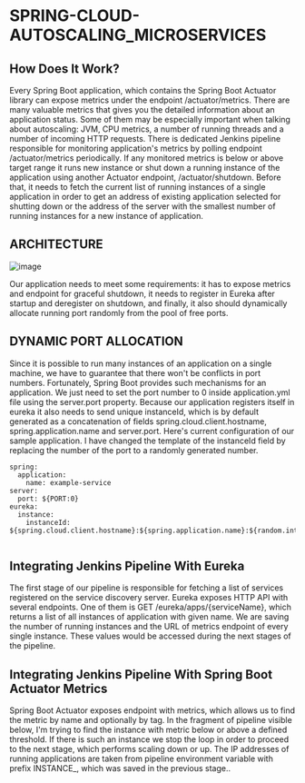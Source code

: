 # SPRING-CLOUD-AUTOSCALING_MICROSERVICES
## How Does It Work?
Every Spring Boot application, which contains the Spring Boot Actuator library can expose metrics under the endpoint /actuator/metrics.
There are many valuable metrics that gives you the detailed information about an application status.
Some of them may be especially important when talking about autoscaling: JVM, CPU metrics, a number of running threads and a number of incoming HTTP requests.
There is dedicated Jenkins pipeline responsible for monitoring application's metrics by polling endpoint /actuator/metrics periodically.
If any monitored metrics is below or above target range it runs new instance or shut down a running instance of the application using another Actuator endpoint, /actuator/shutdown. 
Before that, it needs to fetch the current list of running instances of a single application in order to get an address of existing application selected for shutting down or the address of the server with the smallest number of running instances for a new instance of application.

## ARCHITECTURE
![image](https://user-images.githubusercontent.com/35865592/164477691-d790b5c6-bd61-47ae-b353-cf207061a854.png)

Our application needs to meet some requirements: it has to expose metrics and endpoint for graceful shutdown, it needs to register in Eureka after startup and deregister on shutdown, and finally, it also should dynamically allocate running port randomly from the pool of free ports. 
## DYNAMIC PORT ALLOCATION
Since it is possible to run many instances of an application on a single machine, we have to guarantee that there won't be conflicts in port numbers. Fortunately, Spring Boot provides such mechanisms for an application. We just need to set the port number to 0 inside application.yml file using the server.port property. Because our application registers itself in eureka it also needs to send unique instanceId, which is by default generated as a concatenation of fields spring.cloud.client.hostname, spring.application.name and server.port.
Here's current configuration of our sample application. I have changed the template of the instanceId field by replacing the number of the port to a randomly generated number.
``` config
spring:
  application:
    name: example-service
server:
  port: ${PORT:0}
eureka:
  instance:
    instanceId: ${spring.cloud.client.hostname}:${spring.application.name}:${random.int[1,999999]}
 
 ```
 
## Integrating Jenkins Pipeline With Eureka
The first stage of our pipeline is responsible for fetching a list of services registered on the service discovery server. Eureka exposes HTTP API with several endpoints. One of them is GET /eureka/apps/{serviceName}, which returns a list of all instances of application with given name. We are saving the number of running instances and the URL of metrics endpoint of every single instance. These values would be accessed during the next stages of the pipeline.

## Integrating Jenkins Pipeline With Spring Boot Actuator Metrics
Spring Boot Actuator exposes endpoint with metrics, which allows us to find the metric by name and optionally by tag. In the fragment of pipeline visible below, I'm trying to find the instance with metric below or above a defined threshold. If there is such an instance we stop the loop in order to proceed to the next stage, which performs scaling down or up. The IP addresses of running applications are taken from pipeline environment variable with prefix INSTANCE_, which was saved in the previous stage..



